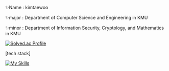 
<div>
  <p> 
    ✨Name : kimtaewoo
  </p>
</div>
<div>
  <p> 
    ✨major : Department of Computer Science and Engineering in KMU
  </p>
</div>
<div>
  <p> 
    ✨minor : Department of Information Security, Cryptology, and Mathematics in KMU
  </p>
</div>

[![Solved.ac Profile](http://mazassumnida.wtf/api/v2/generate_badge?boj=bezzi1654)](https://solved.ac/bezzi1654/)

[tech stack]

[![My Skills](https://skillicons.dev/icons?i=c,cpp,py,js)](https://skillicons.dev)

